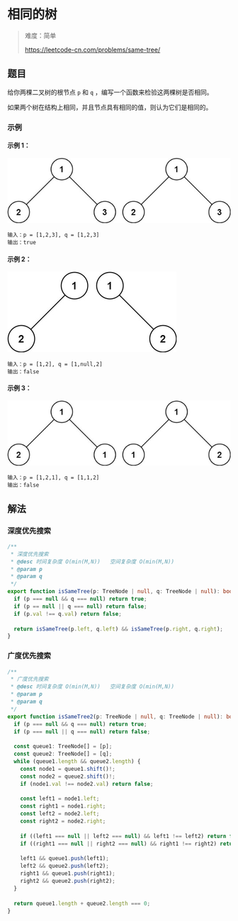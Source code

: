 # 相同的树

> 难度：简单
>
> https://leetcode-cn.com/problems/same-tree/

## 题目

给你两棵二叉树的根节点 `p` 和 `q` ，编写一个函数来检验这两棵树是否相同。

如果两个树在结构上相同，并且节点具有相同的值，则认为它们是相同的。

### 示例

#### 示例 1：

![](../../assets/images/same-tree-1.jpg)

```
输入：p = [1,2,3], q = [1,2,3]
输出：true
```

#### 示例 2：

![](../../assets/images/same-tree-2.jpg)

```
输入：p = [1,2], q = [1,null,2]
输出：false
```

#### 示例 3：

![](../../assets/images/same-tree-3.jpg)

```
输入：p = [1,2,1], q = [1,1,2]
输出：false
```

## 解法

### 深度优先搜索

```typescript
/**
 * 深度优先搜索
 * @desc 时间复杂度 O(min(M,N))   空间复杂度 O(min(M,N))
 * @param p
 * @param q
 */
export function isSameTree(p: TreeNode | null, q: TreeNode | null): boolean {
  if (p === null && q === null) return true;
  if (p == null || q === null) return false;
  if (p.val !== q.val) return false;

  return isSameTree(p.left, q.left) && isSameTree(p.right, q.right);
}
```

### 广度优先搜索

```typescript
/**
 * 广度优先搜索
 * @desc 时间复杂度 O(min(M,N))   空间复杂度 O(min(M,N))
 * @param p
 * @param q
 */
export function isSameTree2(p: TreeNode | null, q: TreeNode | null): boolean {
  if (p === null && q === null) return true;
  if (p === null || q === null) return false;

  const queue1: TreeNode[] = [p];
  const queue2: TreeNode[] = [q];
  while (queue1.length && queue2.length) {
    const node1 = queue1.shift()!;
    const node2 = queue2.shift()!;
    if (node1.val !== node2.val) return false;

    const left1 = node1.left;
    const right1 = node1.right;
    const left2 = node2.left;
    const right2 = node2.right;

    if ((left1 === null || left2 === null) && left1 !== left2) return false;
    if ((right1 === null || right2 === null) && right1 !== right2) return false;

    left1 && queue1.push(left1);
    left2 && queue2.push(left2);
    right1 && queue1.push(right1);
    right2 && queue2.push(right2);
  }

  return queue1.length + queue2.length === 0;
}
```